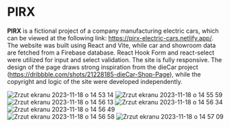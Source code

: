 <h1>PIRX</h1>

**PIRX** is a fictional project of a company manufacturing electric cars, which can be viewed at the following link: https://pirx-electric-cars.netlify.app/. The website was built using React and Vite, while car and showroom data are fetched from a Firebase database. React Hook Form and react-select were utilized for input and select validation. The site is fully responsive. The design of the page draws strong inspiration from the dieCar project (https://dribbble.com/shots/21228185-dieCar-Shop-Page), while the copyright and logic of the site were developed independently.

![Zrzut ekranu 2023-11-18 o 14 53 14](https://github.com/barteek-poz/PIRX-electric-car-React-Vite-/assets/109816351/503e0079-be78-4c3e-819d-f2d4abd36e9c)
![Zrzut ekranu 2023-11-18 o 14 55 59](https://github.com/barteek-poz/PIRX-electric-car-React-Vite-/assets/109816351/c69143c3-28e1-48c2-8932-9d05cf6fd0f6)
![Zrzut ekranu 2023-11-18 o 14 56 13](https://github.com/barteek-poz/PIRX-electric-car-React-Vite-/assets/109816351/696f5b67-d2d0-454b-82f1-5de8c2180507)
![Zrzut ekranu 2023-11-18 o 14 56 34](https://github.com/barteek-poz/PIRX-electric-car-React-Vite-/assets/109816351/0f4575e1-6e99-4716-bbee-f0db7b1034a7)
![Zrzut ekranu 2023-11-18 o 14 56 49](https://github.com/barteek-poz/PIRX-electric-car-React-Vite-/assets/109816351/ef368393-8c6e-4193-9b2e-745c4f134aa3)
![Zrzut ekranu 2023-11-18 o 14 56 58](https://github.com/barteek-poz/PIRX-electric-car-React-Vite-/assets/109816351/4b3ef007-b054-4206-bd5c-4780dee5cb18)
![Zrzut ekranu 2023-11-18 o 14 57 09](https://github.com/barteek-poz/PIRX-electric-car-React-Vite-/assets/109816351/0d4115e0-abb8-420e-9ea7-e906ad97f313)

